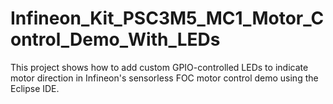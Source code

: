 # Infineon_Kit_PSC3M5_MC1_Motor_Control_Demo_With_LEDs
This project shows how to add custom GPIO-controlled LEDs to indicate motor direction in Infineon's sensorless FOC motor control demo using the Eclipse IDE.
